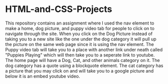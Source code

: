# HTML-and-CSS-Projects
This repository contains an assignment where I used the nav element to make a home, dog picture, and puppy video tab for people to click on to navigate through the site.
When you click on the Dog Picture instead of taking you to a new site like the one under the dog category it will pull up the picture on the same web page since it is using the nav element.
The Puppy video tab will take you to a place with another link under neath called "Puppies Playing" which will then take you to a seperate link to youtube.
The home page will have a Dog, Cat, and other animals category on it.
The dog category has a quote using a blockquote element.
The cat category has a picture that you may click on and will take you to a google picture and below it is an embed youtube video.
